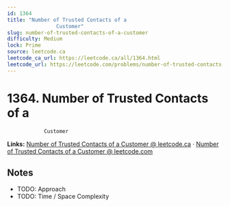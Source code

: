 ```yaml
--- 
id: 1364
title: "Number of Trusted Contacts of a
                Customer"
slug: number-of-trusted-contacts-of-a-customer
difficulty: Medium
lock: Prime
source: leetcode.ca
leetcode_ca_url: https://leetcode.ca/all/1364.html
leetcode_url: https://leetcode.com/problems/number-of-trusted-contacts-of-a-customer/
---
```


# 1364. Number of Trusted Contacts of a
                Customer

**Links:** [Number of Trusted Contacts of a
                Customer @ leetcode.ca](https://leetcode.ca/all/1364.html) · [Number of Trusted Contacts of a
                Customer @ leetcode.com](https://leetcode.com/problems/number-of-trusted-contacts-of-a-customer/)

## Notes
- TODO: Approach
- TODO: Time / Space Complexity
